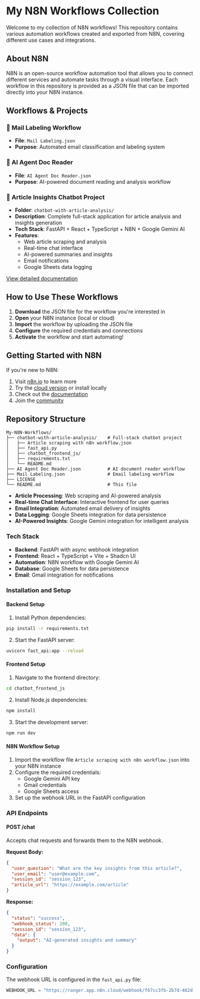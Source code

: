 # My N8N Workflows Collection

Welcome to my collection of N8N workflows! This repository contains various automation workflows created and exported from N8N, covering different use cases and integrations.

## About N8N

N8N is an open-source workflow automation tool that allows you to connect different services and automate tasks through a visual interface. Each workflow in this repository is provided as a JSON file that can be imported directly into your N8N instance.

## Workflows & Projects

### 📧 Mail Labeling Workflow
- **File**: `Mail Labeling.json`
- **Purpose**: Automated email classification and labeling system

### 📖 AI Agent Doc Reader
- **File**: `AI Agent Doc Reader.json`  
- **Purpose**: AI-powered document reading and analysis workflow

### 🤖 Article Insights Chatbot Project
- **Folder**: `chatbot-with-article-analysis/`
- **Description**: Complete full-stack application for article analysis and insights generation
- **Tech Stack**: FastAPI + React + TypeScript + N8N + Google Gemini AI
- **Features**: 
  - Web article scraping and analysis
  - Real-time chat interface
  - AI-powered summaries and insights
  - Email notifications
  - Google Sheets data logging

[View detailed documentation](./chatbot-with-article-analysis/README.md)

## How to Use These Workflows

1. **Download** the JSON file for the workflow you're interested in
2. **Open** your N8N instance (local or cloud)
3. **Import** the workflow by uploading the JSON file
4. **Configure** the required credentials and connections
5. **Activate** the workflow and start automating!

## Getting Started with N8N

If you're new to N8N:
1. Visit [n8n.io](https://n8n.io) to learn more
2. Try the [cloud version](https://app.n8n.cloud) or install locally
3. Check out the [documentation](https://docs.n8n.io)
4. Join the [community](https://community.n8n.io)

## Repository Structure

```
My-N8N-Workflows/
├── chatbot-with-article-analysis/    # Full-stack chatbot project
│   ├── Article scraping with n8n workflow.json
│   ├── fast_api.py
│   ├── chatbot_frontend_js/
│   ├── requirements.txt
│   └── README.md
├── AI Agent Doc Reader.json          # AI document reader workflow
├── Mail Labeling.json                # Email labeling workflow
├── LICENSE
└── README.md                         # This file
```

- **Article Processing**: Web scraping and AI-powered analysis
- **Real-time Chat Interface**: Interactive frontend for user queries
- **Email Integration**: Automated email delivery of insights
- **Data Logging**: Google Sheets integration for data persistence
- **AI-Powered Insights**: Google Gemini integration for intelligent analysis

### Tech Stack

- **Backend**: FastAPI with async webhook integration
- **Frontend**: React + TypeScript + Vite + Shadcn UI
- **Automation**: N8N workflow with Google Gemini AI
- **Database**: Google Sheets for data persistence
- **Email**: Gmail integration for notifications

### Installation and Setup

#### Backend Setup

1. Install Python dependencies:
```bash
pip install -r requirements.txt
```

2. Start the FastAPI server:
```bash
uvicorn fast_api:app --reload
```

#### Frontend Setup

1. Navigate to the frontend directory:
```bash
cd chatbot_frontend_js
```

2. Install Node.js dependencies:
```bash
npm install
```

3. Start the development server:
```bash
npm run dev
```

#### N8N Workflow Setup

1. Import the workflow file `Article scraping with n8n workflow.json` into your N8N instance
2. Configure the required credentials:
   - Google Gemini API key
   - Gmail credentials
   - Google Sheets access
3. Set up the webhook URL in the FastAPI configuration

### API Endpoints

#### POST /chat

Accepts chat requests and forwards them to the N8N webhook.

**Request Body:**
```json
{
  "user_question": "What are the key insights from this article?",
  "user_email": "user@example.com",
  "session_id": "session_123",
  "article_url": "https://example.com/article"
}
```

**Response:**
```json
{
  "status": "success",
  "webhook_status": 200,
  "session_id": "session_123",
  "data": {
    "output": "AI-generated insights and summary"
  }
}
```

### Configuration

The webhook URL is configured in the `fast_api.py` file:
```python
WEBHOOK_URL = "https://ranger.app.n8n.cloud/webhook/f67cc3fb-2b7d-462d-8350-8a4dd7bbfc69"
```
